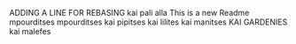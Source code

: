 ADDING A LINE FOR REBASING
kai pali alla
This is a new Readme
mpourditses
mpourditses kai pipitses
kai lilites
kai manitses
KAI GARDENIES
kai malefes